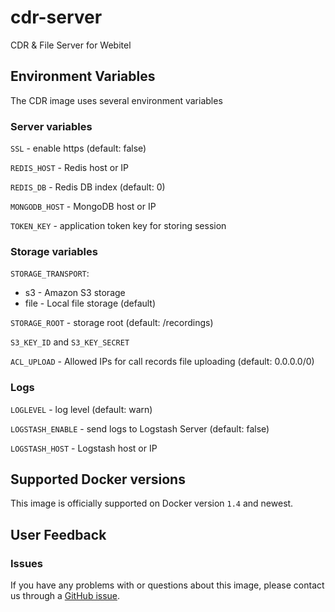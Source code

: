 cdr-server
===

CDR & File Server for Webitel


## Environment Variables

The CDR image uses several environment variables

### Server variables

`SSL` - enable https (default: false)

`REDIS_HOST` - Redis host or IP

`REDIS_DB` - Redis DB index (default: 0)

`MONGODB_HOST` - MongoDB host or IP

`TOKEN_KEY` - application token key for storing session

### Storage variables

`STORAGE_TRANSPORT`:

- s3 - Amazon S3 storage
- file - Local file storage (default)

`STORAGE_ROOT` - storage root (default: /recordings)

`S3_KEY_ID` and `S3_KEY_SECRET`

`ACL_UPLOAD` - Allowed IPs for call records file uploading (default: 0.0.0.0/0)

### Logs

`LOGLEVEL` - log level (default: warn)

`LOGSTASH_ENABLE` - send logs to Logstash Server (default: false)

`LOGSTASH_HOST` - Logstash host or IP


## Supported Docker versions

This image is officially supported on Docker version `1.4` and newest.

## User Feedback

### Issues
If you have any problems with or questions about this image, please contact us through a [GitHub issue](https://github.com/webitel/cdr/issues).
